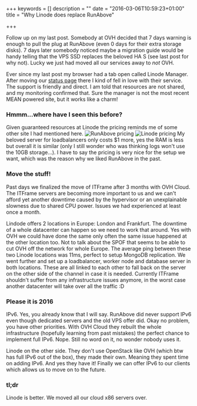 +++
keywords = []
description = ""
date = "2016-03-06T10:59:23+01:00"
title = "Why Linode does replace RunAbove"

+++

Follow up on my last post. Somebody at OVH decided that 7 days warning is enough to pull the plug at RunAbove (even 0 days for their extra storage disks). 7 days later somebody noticed maybe a migration guide would be handy telling that the VPS SSD replaces the beloved HA S (see last post for why not). Lucky we just had moved all our services away to *not* OVH. 

Ever since my last post my browser had a tab open called Linode Manager. After moving our [status page](https://status.shoutca.st) there I kind of fell in love with their service. The support is friendly and direct. I am told that resources are not shared, and my monitoring confirmed that. Sure the manager is not the most recent MEAN powered site, but it works like a charm! 

### Hmmm...where have I seen this before?
Given guaranteed resources at Linode the pricing reminds me of some other site I had mentioned here.
![RunAbove pricing](/images/linode/ra-price.png)
![Linode pricing](/images/linode/linode-price.png)
My beloved server for loadbalancers only costs $1 more, yes the RAM is less but overall it is similar (only I still wonder who was thinking logs won't use the 10GB storage...). I have to say the pricing is very nice for the setup we want, which was the reason why we liked RunAbove in the past.

### Move the stuff!
Past days we finalized the move of ITFrame after 3 months with OVH Cloud. The ITFrame servers are becoming more important to us and we can't afford yet another downtime caused by the hypervisor or an unexplainable slowness due to shared CPU power. Issues we had experienced at least once a month.  

Lindode offers 2 locations in Europe: London and Frankfurt. The downtime of a whole datacenter can happen so we need to work that around. Yes with OVH we could have done the same only often the same issue happened at the other location too. Not to talk about the SPOF that seems to be able to cut OVH off the network for whole Europe. 
The average ping between these two Linode locations was 11ms, perfect to setup MongoDB replication. We went further and set up a loadbalancer, worker node and database server in both locations. These are all linked to each other to fall back on the server on the other side of the channel in case it is needed. Currently ITFrame shouldn't suffer from any infrastructure issues anymore, in the worst case another datacenter will take over all the traffic :D 

### Please it is 2016
IPv6. Yes, you already know that I will say. RunAbove did never support IPv6 even though dedicated servers and the old VPS offer did. Okay no problem, you have other priorities. With OVH Cloud they rebuilt the whole infrastructure (hopefully learning from past mistakes) the perfect chance to implement full IPv6. Nope. Still no word on it, no wonder nobody uses it.  

Linode on the other side. They don't use OpenStack like OVH (which btw has full IPv6 out of the box), they made their own. Meaning they spent time on adding IPv6. And yes they have it! Finally we can offer IPv6 to our clients which allows us to move on to the future.

### tl;dr
Linode is better. We moved all our cloud x86 servers over.  
